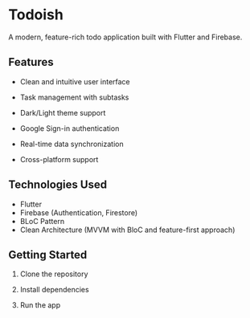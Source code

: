 # Todoish

A modern, feature-rich todo application built with Flutter and Firebase.

## Features

- Clean and intuitive user interface

- Task management with subtasks
- Dark/Light theme support
- Google Sign-in authentication
- Real-time data synchronization
- Cross-platform support

## Technologies Used

- Flutter
- Firebase (Authentication, Firestore)
- BLoC Pattern
- Clean Architecture (MVVM with BloC and feature-first approach)

## Getting Started

1. Clone the repository

2. Install dependencies

3. Run the app